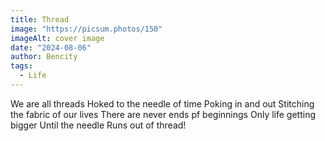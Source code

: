 ```yaml
---
title: Thread
image: "https://picsum.photos/150"
imageAlt: cover image
date: "2024-08-06"
author: Bencity
tags:
  - Life
---
```


We are all threads
Hoked to the needle of time
Poking in and out
Stitching the fabric of our lives
There are never ends pf beginnings
Only life getting bigger
Until the needle
Runs out of thread!
